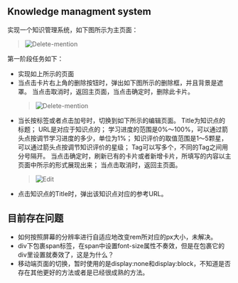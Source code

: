 ## Knowledge managment system
实现一个知识管理系统，如下图所示为主页面：<br>
> ![Delete-mention](https://github.com/Leaf217/Knowledge-management-system/raw/master/Picture/Home-page.png)

第一阶段任务如下：<br>
- 实现如上所示的页面
- 当点击卡片右上角的删除按钮时，弹出如下图所示的删除框，并且背景是遮罩。
当点击取消时，返回主页面，当点击确定时，删除此卡片。<br>
    > ![Delete-mention](https://github.com/Leaf217/Knowledge-management-system/raw/master/Picture/Delete-mention.png)
- 当长按标签或者点击加号时，切换到如下所示的编辑页面。
Title为知识点的标题；
URL是对应于知识点的；
学习进度的范围是0%～100%，可以通过箭头点按调节学习进度的多少，单位为1%；
知识评价的取值范围是1～5颗星，可以通过箭头点按调节知识评价的星级；
Tag可以写多个，不同的Tag之间用分号隔开。
当点击确定时，刷新已有的卡片或者新增卡片，所填写的内容以主页面中所示的形式展现出来；
当点击取消时，返回主页面。
    > ![Edit](https://github.com/Leaf217/Knowledge-management-system/raw/master/Picture/Edit.png)
- 点击知识点的Title时，弹出该知识点对应的参考URL。



## 目前存在问题
- 如何按照屏幕的分辨率进行自适应地改变rem所对应的px大小，未解决。
- div下包裹span标签，在span中设置font-size属性不奏效，但是在包裹它的div里设置就奏效了，这是为什么？
- 移动端页面的切换，暂时使用的是display:none和display:block，不知道是否存在其他更好的方法或者是已经很成熟的方法。

